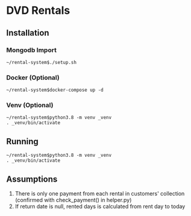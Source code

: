 # DVD Rentals

## Installation

### Mongodb Import
```
~/rental-system$./setup.sh
```

### Docker (Optional)
```
~/rental-system$docker-compose up -d
```
### Venv (Optional)
```
~/rental-system$python3.8 -m venv _venv
. _venv/bin/activate
```

## Running
```
~/rental-system$python3.8 -m venv _venv
. _venv/bin/activate
```

## Assumptions
1. There is only one payment from each rental in customers' collection
(confirmed with check_payment() in helper.py)
1. If return date is null, rented days is calculated from rent day to today
